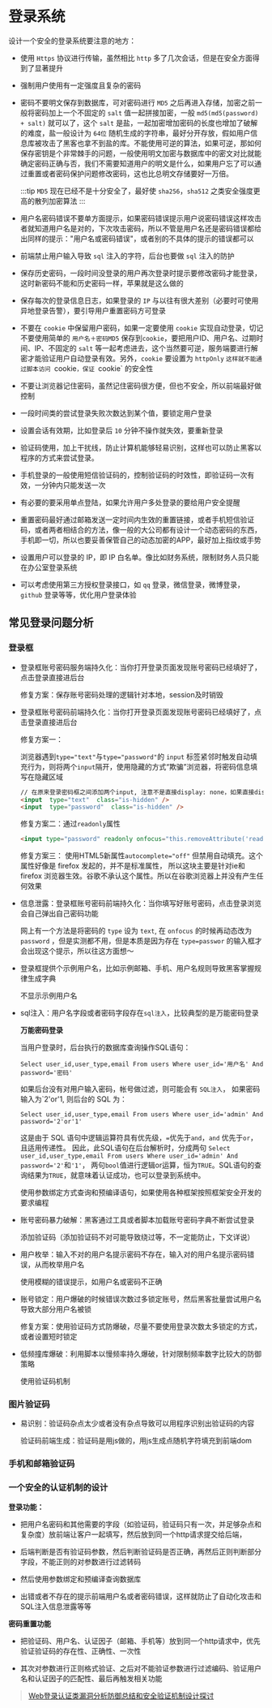 # 登录系统

设计一个安全的登录系统要注意的地方：

- 使用 `Https` 协议进行传输，虽然相比 `http` 多了几次会话，但是在安全方面得到了显著提升

- 强制用户使用有一定强度且复杂的密码

- 密码不要明文保存到数据库，可对密码进行 `MD5` 之后再进入存储，加密之前一般将密码加上一个不固定的 `salt` 值一起拼接加密，一般 `md5(md5(password) + salt)` 就可以了，这个 `salt` 是盐，一起加密增加密码的长度也增加了破解的难度，盐一般设计为 `64位` 随机生成的字符串，最好分开存放，假如用户信息库被攻击了黑客也拿不到盐的库。不能使用可逆的算法，如果可逆，那如何保存密钥是个非常棘手的问题，一般使用明文加密与数据库中的密文对比就能确定密码正确与否，我们不需要知道用户的明文是什么，如果用户忘了可以通过重置或者密码保护问题修改密码，这也比总明文存储要好一万倍。

  :::tip
  `MD5` 现在已经不是十分安全了，最好使 `sha256`，`sha512` 之类安全强度更高的散列加密算法
  :::

- 用户名密码错误不要单方面提示，如果密码错误提示用户说密码错误这样攻击者就知道用户名是对的，下次攻击密码，所以不管是用户名还是密码错误都给出同样的提示："用户名或密码错误"，或者别的不具体的提示的错误都可以

- 前端禁止用户输入导致 `sql` 注入的字符，后台也要做 `sql` 注入的防护

- 保存历史密码，一段时间没登录的用户再次登录时提示要修改密码才能登录，这时新密码不能和历史密码一样，苹果就是这么做的

- 保存每次的登录信息日志，如果登录的 `IP` 与以往有很大差别（必要时可使用异地登录告警），要引导用户重置密码方可登录

- 不要在 `cookie` 中保留用户密码，如果一定要使用 `cookie` 实现自动登录，切记不要使用简单的 `用户名＋密码MD5` 保存到`cookie`，要把用户ID、用户名、过期时间、IP、不固定的 `salt` 等一起考虑进去，这个当然要可逆，服务端要进行解密才能验证用户自动登录有效。另外，`cookie` 要设置为 `httpOnly` `这样就不能通过脚本访问 `cookie`，保证 `cookie` 的安全性

- 不要让浏览器记住密码，虽然记住密码很方便，但也不安全，所以前端最好做控制

- 一段时间类的尝试登录失败次数达到某个值，要锁定用户登录

- 设置会话有效期，比如登录后 `10` 分钟不操作就失效，要重新登录

- 验证码使用，加上干扰线，防止计算机能够轻易识别，这样也可以防止黑客以程序的方式来尝试登录。

- 手机登录的一般使用短信验证码的，控制验证码的时效性，即验证码一次有效，一分钟内只能发送一次

- 有必要的要采用单点登陆，如果允许用户多处登录的要给用户安全提醒

- 重置密码最好通过邮箱发送一定时间内生效的重置链接，或者手机短信验证码，或者两者相结合的方法，像一般的大公司都有设计一个动态密码的东西，手机即一切，所以也要妥善保管自己的动态加密的APP，最好加上指纹或手势

- 设置用户可以登录的 IP，即 IP 白名单。像比如财务系统，限制财务人员只能在办公室登录系统

- 可以考虑使用第三方授权登录接口，如 `qq` 登录，微信登录，微博登录，`github` 登录等等，优化用户登录体验

## 常见登录问题分析

### 登录框

-  登录框账号密码服务端持久化：当你打开登录页面发现账号密码已经填好了，点击登录直接进后台
   
   修复方案：保存账号密码处理的逻辑针对本地，session及时销毁
   
-  登录框账号密码前端持久化：当你打开登录页面发现账号密码已经填好了，点击登录直接进后台
   
   修复方案一：
   
   浏览器遇到`type="text"`与`type="password"`的 `input` 标签紧邻时触发自动填充行为，则将两个`input`隔开，使用隐藏的方式“欺骗”浏览器，将密码信息填写在隐藏区域
   
   ```html
   // 在原来登录密码框之间添加两个input, 注意不是直接display: none，如果直接display: none，有些浏览器则不生效，
   <input  type="text"  class="is-hidden" />
   <input  type="password"  class="is-hidden" />
   ```
   
   修复方案二：通过`readonly`属性
   
   ```html
   <input type="password" readonly onfocus="this.removeAttribute('readonly');"/>
   ```
   
   修复方案三： 使用HTML5新属性`autocomplete="off"` 但禁用自动填充。这个属性好像是 firefox 发起的，并不是标准属性，
   所以这块主要是针对ie和 firefox 浏览器生效。谷歌不承认这个属性。所以在谷歌浏览器上并没有产生任何效果
   
-  信息泄露：登录框账号密码前端持久化：当你填写好账号密码，点击登录浏览会自己弹出自己密码功能

   网上有一个方法是将密码的 `type` 设为 `text`, 在 `onfocus` 的时候再动态改为`password` ，但是实测都不用，但是本质是因为存在 `type=passwor` 的输入框才会出现这个提示，所以往这方面想～
  
- 登录框提供个示例用户名，比如示例邮箱、手机、用户名规则导致黑客掌握规律生成字典

  不显示示例用户名
  
- sql注入：用户名字段或者密码字段存在`sql注入`，比较典型的是万能密码登录

  **万能密码登录**
  
  当用户登录时，后台执行的数据库查询操作SQL语句：
  
  `Select user_id,user_type,email From users Where user_id='用户名' And password='密码'`
  
  如果后台没有对用户输入密码，帐号做过滤，则可能会有 `SQL注入`， 如果密码输入为`2'or'1, 则后台的 SQL 为：
  
  `Select user_id,user_type,email From users Where user_id='admin' And password='2'or'1'`
  
  这是由于 SQL 语句中逻辑运算符具有优先级，`=`优先于`and`，`and` 优先于`or`，且适用传递性。
  因此，此SQL语句在后台解析时，分成两句 `Select user_id,user_type,email From users Where user_id='admin' And password='2'`和`'1'`，
  两句`bool`值进行逻辑or运算，恒为`TRUE`。SQL语句的查询结果为`TRUE`，就意味着认证成功，也可以登录到系统中。
  
  使用参数绑定方式查询和预编译语句，如果使用各种框架按照框架安全开发的要求编程
  
- 账号密码暴力破解：黑客通过工具或者脚本加载账号密码字典不断尝试登录

  添加验证码（添加验证码不对可能导致绕过等，不一定能防止，下文详说）
  
- 用户枚举：输入不对的用户名提示密码不存在，输入对的用户名提示密码错误，从而枚举用户名
  
  使用模糊的错误提示，如用户名或密码不正确
  
- 账号锁定：用户爆破的时候错误次数过多锁定账号，然后黑客批量尝试用户名导致大部分用户名被锁

  修复方案：使用验证码方式防爆破，尽量不要使用登录次数太多锁定的方式，或者设置短时锁定
  
- 低频撞库爆破：利用脚本以慢频率持久爆破，针对限制频率数字比较大的防御策略
 
  使用验证码机制
   
### 图片验证码

- 易识别：验证码杂点太少或者没有杂点导致可以用程序识别出验证码的内容

  验证码前端生成：验证码是用js做的，用js生成点随机字符填充到前端dom
  
### 手机和邮箱验证码

### 一个安全的认证机制的设计

**登录功能：**

- 把用户名密码和其他需要的字段（如验证码，验证码只有一次，并足够杂点和复杂度）放前端让客户一起填写，然后放到同一个http请求提交给后端，

- 后端判断是否有验证码参数，然后判断验证码是否正确，再然后正则判断部分字段，不能正则的对参数进行过滤转码

- 然后使用参数绑定和预编译查询数据库

- 出错或者不存在的提示前端用户名或者密码错误，这样就防止了自动化攻击和SQL注入信息泄露等等

**密码重置功能**

- 把验证码、用户名、认证因子（邮箱、手机等）放到同一个http请求中，优先验证验证码的存在性、正确性、一次性

- 其次对参数进行正则格式验证、之后对不能验证参数进行过滤编码、验证用户名和认证因子的匹配性、最后再触发相关功能
 

> [Web登录认证类漏洞分析防御总结和安全验证机制设计探讨](https://www.freebuf.com/articles/web/217052.html)
